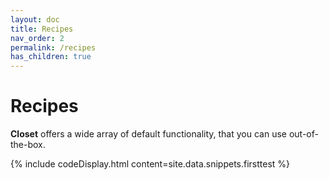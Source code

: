 ```yaml
---
layout: doc
title: Recipes
nav_order: 2
permalink: /recipes
has_children: true
---
```


# Recipes

**Closet** offers a wide array of default functionality, that you can use out-of-the-box.

{% include codeDisplay.html content=site.data.snippets.firsttest %}
